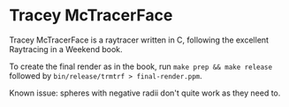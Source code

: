 # Tracey McTracerFace

Tracey McTracerFace is a raytracer written in C, following the excellent Raytracing in a Weekend book. 

To create the final render as in the book, run `make prep && make release` followed by `bin/release/trmtrf > final-render.ppm`.

Known issue: spheres with negative radii don't quite work as they need to. 
